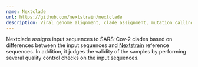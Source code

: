 ```yaml
---
name: Nextclade
url: https://github.com/nextstrain/nextclade
description: Viral genome alignment, clade assignment, mutation calling, and quality checks
---
```


Nextclade assigns input sequences to SARS-Cov-2 clades based on differences between the input sequences and [Nextstrain](https://nextstrain.org/) reference sequences. In addition, it judges the validity of the samples by performing several quality control checks on the input sequences.
